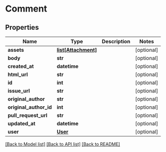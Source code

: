 # Comment

## Properties
Name | Type | Description | Notes
------------ | ------------- | ------------- | -------------
**assets** | [**list[Attachment]**](Attachment.md) |  | [optional] 
**body** | **str** |  | [optional] 
**created_at** | **datetime** |  | [optional] 
**html_url** | **str** |  | [optional] 
**id** | **int** |  | [optional] 
**issue_url** | **str** |  | [optional] 
**original_author** | **str** |  | [optional] 
**original_author_id** | **int** |  | [optional] 
**pull_request_url** | **str** |  | [optional] 
**updated_at** | **datetime** |  | [optional] 
**user** | [**User**](User.md) |  | [optional] 

[[Back to Model list]](../README.md#documentation-for-models) [[Back to API list]](../README.md#documentation-for-api-endpoints) [[Back to README]](../README.md)


